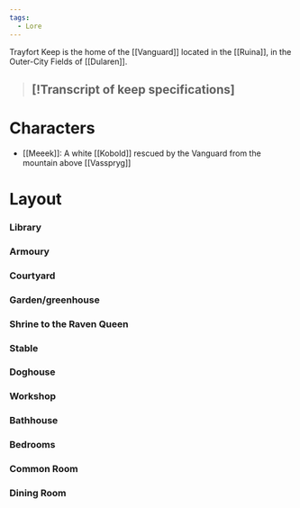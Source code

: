 ```yaml
---
tags:
  - Lore
---
```

Trayfort Keep is the home of the [[Vanguard]] located in the [[Ruina]], in the Outer-City Fields of [[Dularen]].

>[!Transcript of keep specifications]
>-
# Characters
- [[Meeek]]: A white [[Kobold]] rescued by the Vanguard from the mountain above [[Vasspryg]]

# Layout
### Library
### Armoury
### Courtyard
### Garden/greenhouse
### Shrine to the Raven Queen
### Stable
### Doghouse
### Workshop
### Bathhouse
### Bedrooms
### Common Room
### Dining Room